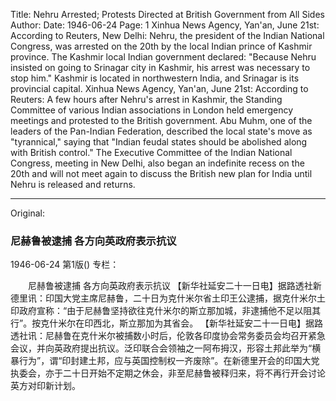 Title: Nehru Arrested; Protests Directed at British Government from All Sides
Author:
Date: 1946-06-24
Page: 1
Xinhua News Agency, Yan'an, June 21st: According to Reuters, New Delhi: Nehru, the president of the Indian National Congress, was arrested on the 20th by the local Indian prince of Kashmir province. The Kashmir local Indian government declared: "Because Nehru insisted on going to Srinagar city in Kashmir, his arrest was necessary to stop him." Kashmir is located in northwestern India, and Srinagar is its provincial capital.
    Xinhua News Agency, Yan'an, June 21st: According to Reuters: A few hours after Nehru's arrest in Kashmir, the Standing Committee of various Indian associations in London held emergency meetings and protested to the British government. Abu Muhm, one of the leaders of the Pan-Indian Federation, described the local state's move as "tyrannical," saying that "Indian feudal states should be abolished along with British control." The Executive Committee of the Indian National Congress, meeting in New Delhi, also began an indefinite recess on the 20th and will not meet again to discuss the British new plan for India until Nehru is released and returns.



<hr /> 

Original: 


### 尼赫鲁被逮捕  各方向英政府表示抗议

1946-06-24
第1版()
专栏：

　　尼赫鲁被逮捕
    各方向英政府表示抗议
    【新华社延安二十一日电】据路透社新德里讯：印国大党主席尼赫鲁，二十日为克什米尔省土印王公逮捕，据克什米尔土印政府宣称：“由于尼赫鲁坚持欲往克什米尔的斯立那加城，非逮捕他不足以阻其行”。按克什米尔在印西北，斯立那加为其省会。
    【新华社延安二十一日电】据路透社讯：尼赫鲁在克什米尔被捕数小时后，伦敦各印度协会常务委员会均召开紧急会议，并向英政府提出抗议。泛印联合会领袖之一阿布拇汉，形容土邦此举为“横暴行为”，谓“印封建土邦，应与英国控制权一齐废除”。在新德里开会的印国大党执委会，亦于二十日开始不定期之休会，非至尼赫鲁被释归来，将不再行开会讨论英方对印新计划。
